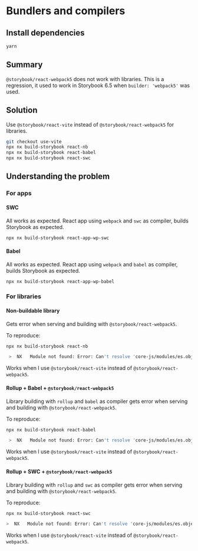 # Bundlers and compilers

## Install dependencies

```bash
yarn
```

## Summary

`@storybook/react-webpack5` does not work with libraries. This is a regression, it used to work in Storybook 6.5 when `builder: 'webpack5'` was used.

## Solution

Use `@storybook/react-vite` instead of `@storybook/react-webpack5` for libraries.

```bash
git checkout use-vite
npx nx build-storybook react-nb
npx nx build-storybook react-babel
npx nx build-storybook react-swc
```

## Understanding the problem

### For apps

#### SWC

All works as expected. React app using `webpack` and `swc` as compiler, builds Storybook as expected.

```bash
npx nx build-storybook react-app-wp-swc
```

#### Babel

All works as expected. React app using `webpack` and `babel` as compiler, builds Storybook as expected.

```bash
npx nx build-storybook react-app-wp-babel
```

### For libraries

#### Non-buildable library

Gets error when serving and building with `@storybook/react-webpack5`.

To reproduce:

```bash
npx nx build-storybook react-nb
```

```bash
 >  NX   Module not found: Error: Can't resolve 'core-js/modules/es.object.assign.js' in '/Users/katerina/Projects/nrwl/test_nx_workspaces/path-imports/libs/react-babel/src/lib'
```

Works when I use `@storybook/react-vite` instead of `@storybook/react-webpack5`.

#### Rollup + Babel + `@storybook/react-webpack5`

Library building with `rollup` and `babel` as compiler gets error when serving and building with `@storybook/react-webpack5`.

To reproduce:

```bash
npx nx build-storybook react-babel
```

```bash
 >  NX   Module not found: Error: Can't resolve 'core-js/modules/es.object.assign.js' in '/Users/katerina/Projects/nrwl/test_nx_workspaces/path-imports/libs/react-babel/src/lib'
```

Works when I use `@storybook/react-vite` instead of `@storybook/react-webpack5`.

#### Rollup + SWC + `@storybook/react-webpack5`

Library building with `rollup` and `swc` as compiler gets error when serving and building with `@storybook/react-webpack5`.

To reproduce:

```bash
npx nx build-storybook react-swc
```

```bash
>  NX   Module not found: Error: Can't resolve 'core-js/modules/es.object.assign.js'in '/Users/katerina/Projects/nrwl/test_nx_workspaces/path-imports/libs/react-swc/srclib'
```

Works when I use `@storybook/react-vite` instead of `@storybook/react-webpack5`.
